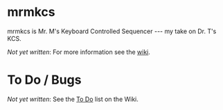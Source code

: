 # mrmkcs

mrmkcs is Mr. M's Keyboard Controlled Sequencer --- my take on Dr. T's KCS.

_Not yet written_: For more information see the [wiki](https://github.com/jimm/keymaster/wiki).

# To Do / Bugs

_Not yet written_: See the [To Do](https://github.com/jimm/keymaster/wiki/To-Do) list on the
Wiki.
